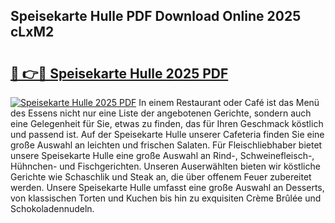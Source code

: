 ## Speisekarte Hulle PDF Download Online 2025 cLxM2

# <h2><a href="http://gc8er9h.nevu.top/?p=Speisekarte+Hulle">🔗 👉🔴 Speisekarte Hulle 2025 PDF</a></h2>

[![Speisekarte Hulle 2025 PDF](https://i.imgur.com/dBaPXMq.png)](http://gc8er9h.nevu.top/?p=Speisekarte+Hulle)
In einem Restaurant oder Café ist das Menü des Essens nicht nur eine Liste der angebotenen Gerichte, sondern auch eine Gelegenheit für Sie, etwas zu finden, das für Ihren Geschmack köstlich und passend ist. Auf der Speisekarte Hulle unserer Cafeteria finden Sie eine große Auswahl an leichten und frischen Salaten. Für Fleischliebhaber bietet unsere Speisekarte Hulle eine große Auswahl an Rind-, Schweinefleisch-, Hühnchen- und Fischgerichten. Unseren Auserwählten bieten wir köstliche Gerichte wie Schaschlik und Steak an, die über offenem Feuer zubereitet werden. Unsere Speisekarte Hulle umfasst eine große Auswahl an Desserts, von klassischen Torten und Kuchen bis hin zu exquisiten Crème Brûlée und Schokoladennudeln.
